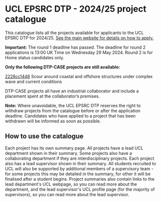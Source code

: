 # UCL EPSRC DTP - 2024/25 project catalogue

This catalogue lists all the projects available for applicants to the UCL EPSRC DTP for 2024/25. [See the main website for details on how to apply.](https://rebrand.ly/ai0o4al)

**Important:** The round 1 deadline has passed. The deadline for round 2 applications is 13:00 UK Time on Wednesday 29 May 2024. Round 2 is for Home status candidates only.

**Only the following DTP-CASE projects are still available:**

[2228cc1448](../projects/2228cc1448.md) Scour around coastal and offshore structures under complex wave and current conditions

DTP-CASE projects all have an industrial collaborator and include a placement spent at the collaborator’s premises.

**Note:** Where unavoidable, the UCL EPSRC DTP reserves the right to withdraw projects from the catalogue before or after the application deadline. Candidates who have applied to a project that has been withdrawn will be informed as soon as possible.

## How to use the catalogue
Each project has its own summary page. All projects have a lead UCL department shown in their summary. Some projects also have a collaborating department if they are interdisciplinary projects. Each project also has a lead supervisor shown in their summary. All students recruited to UCL will also be supported by additional members of a supervisory team - for some projects this may be detailed in the summary, for other it will be finalised after a student begins. Project summaries also contain links to the lead department's UCL webpage, so you can read more about the department, and the lead supervisor's UCL profile page (for the majority of supervisors), so you can read more about the lead supervisor.

